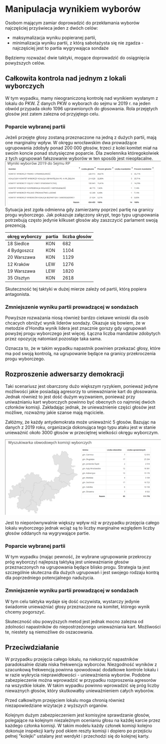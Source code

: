 # Manipulacja wynikiem wyborów

Osobom mającym zamiar doprowadzić do przekłamania wyborów najczęściej przyświeca jeden z dwóch celów:
- maksymalizacja wyniku popieranej partii,
- minimalizacja wyniku partii, z którą sabotażysta się nie zgadza - najczęściej jest to partia wygrywająca sondaże

Będziemy rozważać dwie taktyki, mogące doprowadzić do osiągnięcia powyższych celów.

## Całkowita kontrola nad jednym z lokali wyborczych

W tym wypadku, mamy nieograniczoną kontrolę nad wynikiem wysłanym z lokalu do PKW.
Z danych PKW o wyborach do sejmu w 2019 r. na jeden obwód przypada około 1096 uprawnionych do głosowania.
Rola przejętych glosów jest zatem zalezna od przyjętego celu.

### Poparcie wybranej partii

Jeżeli przejęte głosy zostaną przeznaczone na jedną z dużych partii, mają one marginalny wpływ. 
W okręgu wrocławskim dwa prowadzące ugrupowania zdobyły ponad 200 000 głosów, trzeci z kolei komitet miał na swoim koncie ponad stutysięczne poparcie.
Dla zwolennika któregokolwiek z tych ugrupowań fałszowanie wyborów w ten sposób jest nieopłacalne.
![](wyniki.png)
Sytuacja jest zgoła odmienna gdy zamierzamy poprzeć partię na granicy progu wyborczego.
Jak pokazuje załączony skrypt, tego typu ugrupowania potrzebują często jedynie kilkuset głosów aby zaszczycić parlament swoją prezencją.

okręg wyborczy | partia	| liczba głosów
-|-|-
18	Siedlce	  |KON | 682
4	 Bydgoszcz	|KON | 1104
20	Warszawa	|KON  |1129
12	Kraków	  |LEW  |1276
19	Warszawa	|LEW  |1820
35	Olsztyn	  |KON | 2618


Skuteczność tej taktyki w dużej mierze zależy od partii, którą popiera antagonista.


### Zmniejszenie wyniku partii prowadzącej w sondażach

Powyższe rozważania niosą również bardzo ciekawe wnioski dla osób chcacych obniżyć wynik liderów sondaży.
Okazuje się bowiem, że w metodzie d'Hondta wynik lidera jest znacznie gorszy gdy ugrupowań powyżej progu wyborczego jest więcej.
Łączna liczba mandatów zdobytych przez opozycję natomiast pozostaje taka sama.

Oznacza to, że w takim wypadku napastnik powinien przekazać głosy, które ma pod swoją kontrolą, na ugrupowanie będące na granicy przekroczenia progu wyborczego.

## Rozproszenie adwersarzy demokracji

Taki scenariusz jest obarczony dużo większym ryzykiem, ponieważ jedyne możliwości jakie posiadają agresorzy to unieważnianie kart do głosowania.
Jednak również to jest dość dużym wyzwaniem, ponieważ przy uniważnianiu kart wyborczych powinno być obecnych co najmniej dwóch członków komisji.
Zakładając jednak, że unieważnienie części głosów jest możliwe, rozważmy jakie szanse mają mąciciele.

Załóżmy, że każdy antydemokrata może unieważnić 5 głosów.
Bazując na danych z 2019 roku, organizacja dokonująca tego typu ataku jest w stanie unieważnić około 3000 głosów w przeciętnej wielkości okręgu wyborczym.

![Okręgi wyborcze w powiecie wrocławskim](okregi.png)

Jest to nieporównywalnie większy wpływ niż w przypadku przejęcia całego lokalu wyborczego jednak wciąż są to liczby marginalne względem liczby głosów oddanych na wygrywające partie.

### Poparcie wybranej partii

W tym wypadku (mając pewność, że wybrane ugrupowanie przekroczy próg wyborczy) najlepszą taktyką jest unieważnianie głosów przeznaczonych na ugrupowania będące blisko progu.
Strategia ta jest szczególnie skuteczna dla dużych ugrupowań i jest swojego rodzaju kontrą dla poprzedniego potencjalnego nadużycia.

### Zmniejszenie wyniku partii prowadzącej w sondażach

W tym celu taktyka wydaje się dość oczywista, wystarczy jedynie świadomie unieważniać głosy przeznaczone na komitet, którego wynik chcemy pogorszyć.

Skuteczność obu powyższych metod jest jednak mocno zalezna od zdolności napastników do niepostrzeżonego unieważniania kart.
Możliwości te, niestety są niemożliwe do oszacowania.


## Przeciwdziałanie

W przypadku przejęcia całego lokalu, na niekorzyść napastników paradoksalnie działa niska frekwencja wyborców.
Niezgodność wyników z szacunkową frekwencją powinna spowodować dodatkowe kontrole lokalu i w razie wykrycia nieprawidłowości - unieważnienia wyborów.
Podobne zabezpieczenie można wprowadzić w przypadku rozproszenia agresorów na wszystkie lokale.
W takim wypadku powinno wprowadzić się próg liczby niewaznych głosów, który skutkowałby unieważnieniem całych wyborów.

Przed całkowitym przejęciem lokalu moga chronią również niezapowiedziane wizytacje z wyższych organów.

Kolejnym dużym zabezpieczeniem jest komisyjne sprawdzanie głosów, polegające na kolejnym niezależnym ocenianiu głosu na każdej karcie przez każdego członka komisji.
W takim modelu każdy członek komisji kolejno dokonuje inspekcji karty pod okiem reszty komisji i dopiero po przejściu pełnej "kolejki" ustalany jest werdykt i przechodzi się do kolejnej karty.
